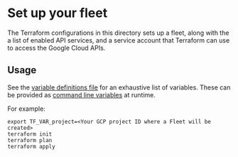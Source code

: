 # Set up your fleet

The Terraform configurations in this directory sets up a fleet, along with the a list of enabled API services, and a service account that Terraform can use to access the Google Cloud APIs.

## Usage

See the [variable definitions file] for an exhaustive list of variables.
These can be provided as [command line variables] at runtime.

For example:
```shell
export TF_VAR_project=<Your GCP project ID where a Fleet will be created>
terraform init
terraform plan
terraform apply
```

[variable definitions file]: ./variables.tf
[command line variables]: https://www.terraform.io/language/values/variables#variables-on-the-command-line
